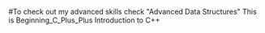 #To check out my advanced skills check "Advanced Data Structures"
This is Beginning_C_Plus_Plus
Introduction to C++
